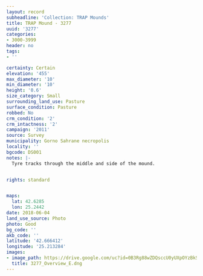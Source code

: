 ```yaml
---
layout: record
subheadline: 'Collection: TRAP Mounds'
title: TRAP Mound - 3277
uuid: '3277'
categories:
- 3000-3999
header: no
tags:
- ''

certainty: Certain
elevation: '455'
max_diameter: '10'
min_diameter: '10'
height: '0.6'
size_category: Small
surrounding_land_use: Pasture
surface_condition: Pasture
robbed: No
crm_condition: '2'
crm_intactness: '2'
campaign: '2011'
source: Survey
municipality: Gorno Sahrane necropolis
locality: ''
bgcode: DS001
notes: |-
  Tyre tracks through the middle and side of the mound.


rights: standard


maps:
  lat: 42.6285
  lon: 25.2442
date: 2018-06-04
land_use_source: Photo
photo: Good
bg_code: ''
akb_code: ''
latitude: '42.666412'
longitude: '25.213284'
images:
- image_path: https://drive.google.com/uc?id=0B3Rg88wZDQsccU0yUXpOYzBkS1E
  title: 3277_Overview_E.dng
---
```

